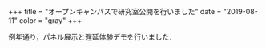 +++
title = "オープンキャンパスで研究室公開を行いました"
date = "2019-08-11"
color = "gray"
+++

例年通り，パネル展示と遅延体験デモを行いました．

